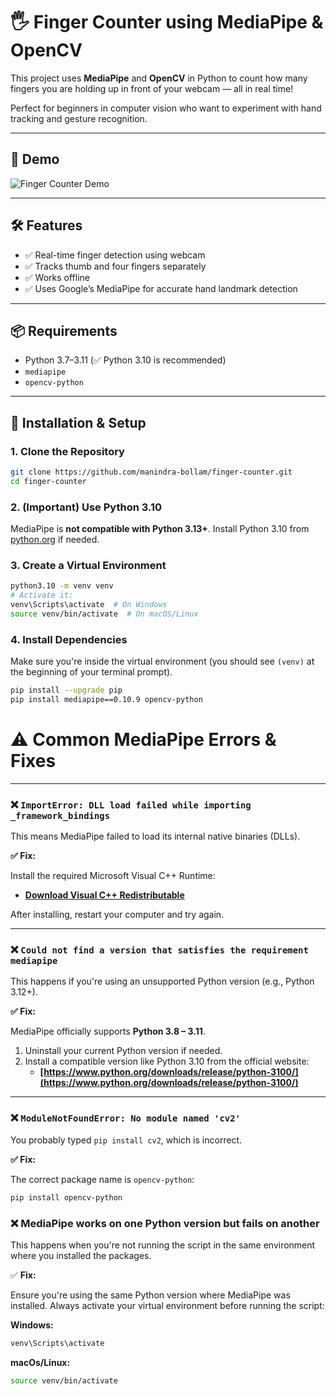 # 🖐️ Finger Counter using MediaPipe & OpenCV

This project uses **MediaPipe** and **OpenCV** in Python to count how many fingers you are holding up in front of your webcam — all in real time!

Perfect for beginners in computer vision who want to experiment with hand tracking and gesture recognition.

---

## 📸 Demo

![Finger Counter Demo](finger_counter.gif)

---

## 🛠️ Features

- ✅ Real-time finger detection using webcam
- ✅ Tracks thumb and four fingers separately
- ✅ Works offline
- ✅ Uses Google’s MediaPipe for accurate hand landmark detection

---

## 📦 Requirements

- Python 3.7–3.11 (✅ Python 3.10 is recommended)
- `mediapipe`
- `opencv-python`

---

## 🚀 Installation & Setup

### 1. Clone the Repository

```bash
git clone https://github.com/manindra-bollam/finger-counter.git
cd finger-counter
```

### 2. (Important) Use Python 3.10

MediaPipe is **not compatible with Python 3.13+**. Install Python 3.10 from [python.org](https://www.python.org/downloads/release/python-3100/) if needed.

### 3. Create a Virtual Environment

```bash
python3.10 -m venv venv
# Activate it:
venv\Scripts\activate  # On Windows
source venv/bin/activate  # On macOS/Linux

```

### 4. Install Dependencies

Make sure you're inside the virtual environment (you should see `(venv)` at the beginning of your terminal prompt).

```bash
pip install --upgrade pip
pip install mediapipe==0.10.9 opencv-python

```

# ⚠️ Common MediaPipe Errors & Fixes

---

### ❌ `ImportError: DLL load failed while importing _framework_bindings`

This means MediaPipe failed to load its internal native binaries (DLLs).

**✅ Fix:**

Install the required Microsoft Visual C++ Runtime:

- **[Download Visual C++ Redistributable](https://learn.microsoft.com/en-us/cpp/windows/latest-supported-vc-redist?view=msvc-170)**

After installing, restart your computer and try again.

---

### ❌ `Could not find a version that satisfies the requirement mediapipe`

This happens if you're using an unsupported Python version (e.g., Python 3.12+).

**✅ Fix:**

MediaPipe officially supports **Python 3.8 – 3.11**.

1.  Uninstall your current Python version if needed.
2.  Install a compatible version like Python 3.10 from the official website:
    - **[https://www.python.org/downloads/release/python-3100/](https://www.python.org/downloads/release/python-3100/)**

---

### ❌ `ModuleNotFoundError: No module named 'cv2'`

You probably typed `pip install cv2`, which is incorrect.

**✅ Fix:**

The correct package name is `opencv-python`:

```bash
pip install opencv-python

```

### ❌ MediaPipe works on one Python version but fails on another

This happens when you're not running the script in the same environment where you installed the packages.

✅ **Fix:**

Ensure you're using the same Python version where MediaPipe was installed. Always activate your virtual environment before running the script:

**Windows:**

```bash
venv\Scripts\activate
```

**macOs/Linux:**

```bash
source venv/bin/activate
```
